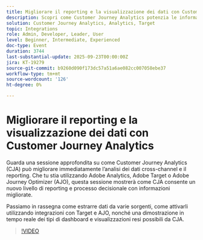 ```yaml
---
title: Migliorare il reporting e la visualizzazione dei dati con Customer Journey Analytics
description: Scopri come Customer Journey Analytics potenzia le informazioni cross-channel, si integra con Target e AJO e offre dashboard avanzati per decisioni più intelligenti.
solution: Customer Journey Analytics, Analytics, Target
topic: Integrations
role: Admin, Developer, Leader, User
level: Beginner, Intermediate, Experienced
doc-type: Event
duration: 3744
last-substantial-update: 2025-09-23T00:00:00Z
jira: KT-19279
source-git-commit: b9260d090f173dc57a51a6ae082cc007058ebe37
workflow-type: tm+mt
source-wordcount: '126'
ht-degree: 0%

---
```



# Migliorare il reporting e la visualizzazione dei dati con Customer Journey Analytics

Guarda una sessione approfondita su come Customer Journey Analytics (CJA) può migliorare immediatamente l’analisi dei dati cross-channel e il reporting. Che tu stia utilizzando Adobe Analytics, Adobe Target o Adobe Journey Optimizer (AJO), questa sessione mostrerà come CJA consente un nuovo livello di reporting e processo decisionale con informazioni migliorate.

Passiamo in rassegna come estrarre dati da varie sorgenti, come attivarli utilizzando integrazioni con Target e AJO, nonché una dimostrazione in tempo reale dei tipi di dashboard e visualizzazioni resi possibili da CJA.

>[!VIDEO](https://video.tv.adobe.com/v/3475187/?learn=on&enablevpops)

